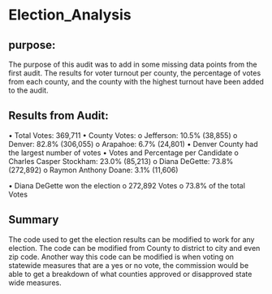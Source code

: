 # Election_Analysis
## purpose:
The purpose of this audit was to add in some missing data points from the first audit. The results for voter turnout per county, the percentage of votes from each county, and the county with the highest turnout have been added to the audit.

## Results from Audit:
•	Total Votes: 369,711
•	County Votes:
o	Jefferson: 10.5% (38,855)
o	Denver: 82.8% (306,055)
o	Arapahoe: 6.7% (24,801)
•	Denver County had the largest number of votes
•	Votes and Percentage per Candidate
o	Charles Casper Stockham: 23.0% (85,213)
o	Diana DeGette: 73.8% (272,892)
o	Raymon Anthony Doane: 3.1% (11,606)

•	Diana DeGette won the election
o	272,892 Votes
o	73.8% of the total Votes

## Summary
The code used to get the election results can be modified to work for any election. The code can be modified from County to district to city and even zip code. Another way this code can be modified is when voting on statewide measures that are a yes or no vote, the commission would be able to get a breakdown of what counties approved or disapproved state wide measures.
